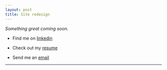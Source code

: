 ```yaml
---
layout: post
title: Site redesign
---
```


_Something great coming soon._




- Find me on [linkedin](https://www.linkedin.com/in/alex-pedersen-811a5715/)

- Check out my [resume](https://docs.google.com/document/d/1BoUIpJbdXTt8ubD6JDsofxDdImpoMGV8WgHuknNMYvs/edit?usp=sharing)

- Send me an [email](mailto:Alex@alexjp.com)
---
